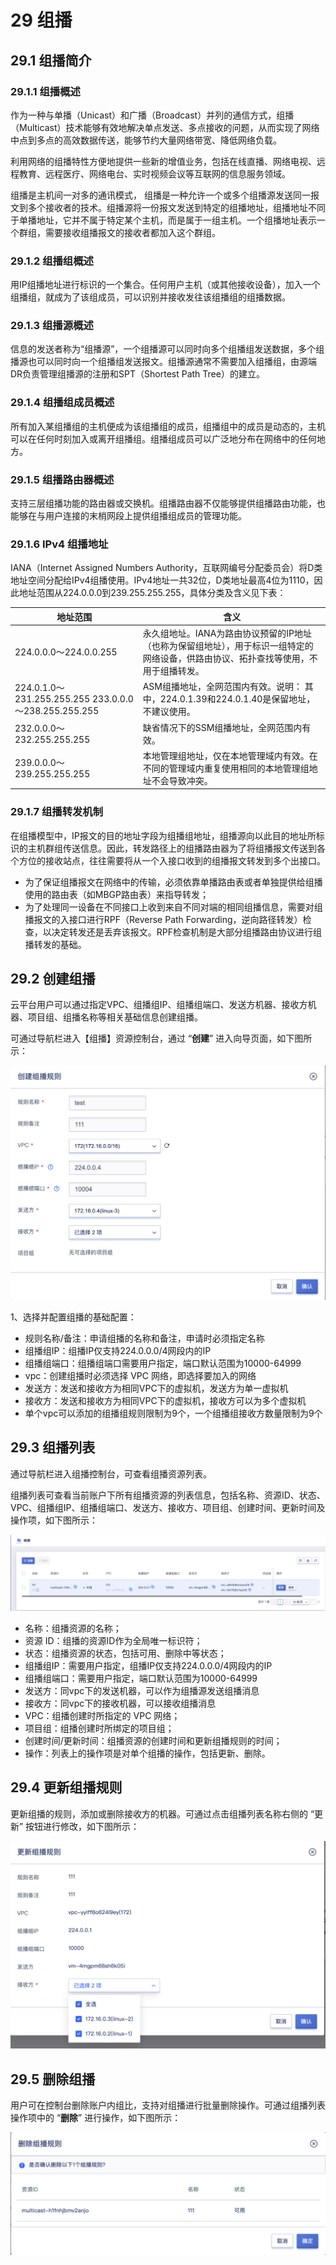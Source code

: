 # 29 组播

## 29.1 组播简介

### 29.1.1 组播概述
作为一种与单播（Unicast）和广播（Broadcast）并列的通信方式，组播（Multicast）技术能够有效地解决单点发送、多点接收的问题，从而实现了网络中点到多点的高效数据传送，能够节约大量网络带宽、降低网络负载。

利用网络的组播特性方便地提供一些新的增值业务，包括在线直播、网络电视、远程教育、远程医疗、网络电台、实时视频会议等互联网的信息服务领域。

组播是主机间一对多的通讯模式， 组播是一种允许一个或多个组播源发送同一报文到多个接收者的技术。组播源将一份报文发送到特定的组播地址，组播地址不同于单播地址，它并不属于特定某个主机，而是属于一组主机。一个组播地址表示一个群组，需要接收组播报文的接收者都加入这个群组。

### 29.1.2 组播组概述

用IP组播地址进行标识的一个集合。任何用户主机（或其他接收设备），加入一个组播组，就成为了该组成员，可以识别并接收发往该组播组的组播数据。

### 29.1.3 组播源概述
信息的发送者称为“组播源”，一个组播源可以同时向多个组播组发送数据，多个组播源也可以同时向一个组播组发送报文。组播源通常不需要加入组播组，由源端DR负责管理组播源的注册和SPT（Shortest Path Tree）的建立。

### 29.1.4 组播组成员概述
所有加入某组播组的主机便成为该组播组的成员，组播组中的成员是动态的，主机可以在任何时刻加入或离开组播组。组播组成员可以广泛地分布在网络中的任何地方。

### 29.1.5 组播路由器概述
支持三层组播功能的路由器或交换机。组播路由器不仅能够提供组播路由功能，也能够在与用户连接的末梢网段上提供组播组成员的管理功能。

### 29.1.6 IPv4 组播地址
IANA（Internet Assigned Numbers Authority，互联网编号分配委员会）将D类地址空间分配给IPv4组播使用。IPv4地址一共32位，D类地址最高4位为1110，因此地址范围从224.0.0.0到239.255.255.255，具体分类及含义见下表：

  | 地址范围                                            | 含义                                                                                                                         |
  |-----------------------------------------------------|----------------------------------------------------------------------------------------------------------------------------|
  | 224.0.0.0～224.0.0.255                               | 永久组地址。IANA为路由协议预留的IP地址（也称为保留组地址），用于标识一组特定的网络设备，供路由协议、拓扑查找等使用，不用于组播转发。 |
  | 224.0.1.0～231.255.255.255 233.0.0.0～238.255.255.255 | ASM组播地址，全网范围内有效。说明： 其中，224.0.1.39和224.0.1.40是保留地址，不建议使用。                                           |
  | 232.0.0.0～232.255.255.255                           | 缺省情况下的SSM组播地址，全网范围内有效。                                                                                      |
  | 239.0.0.0～239.255.255.255                           | 本地管理组地址，仅在本地管理域内有效。在不同的管理域内重复使用相同的本地管理组地址不会导致冲突。                                |

### 29.1.7 组播转发机制
在组播模型中，IP报文的目的地址字段为组播组地址，组播源向以此目的地址所标识的主机群组传送信息。因此，转发路径上的组播路由器为了将组播报文传送到各个方位的接收站点，往往需要将从一个入接口收到的组播报文转发到多个出接口。
* 为了保证组播报文在网络中的传输，必须依靠单播路由表或者单独提供给组播使用的路由表（如MBGP路由表）来指导转发；
* 为了处理同一设备在不同接口上收到来自不同对端的相同组播信息，需要对组播报文的入接口进行RPF（Reverse Path Forwarding，逆向路径转发）检查，以决定转发还是丢弃该报文。RPF检查机制是大部分组播路由协议进行组播转发的基础。

## 29.2 创建组播

云平台用户可以通过指定VPC、组播组IP、组播组端口、发送方机器、接收方机器、项目组、组播名称等相关基础信息创建组播。

可通过导航栏进入【组播】资源控制台，通过 “**创建**” 进入向导页面，如下图所示：

![](../images/userguide/createmulticast.png)

1、选择并配置组播的基础配置：

* 规则名称/备注：申请组播的名称和备注，申请时必须指定名称
* 组播组IP：组播IP仅支持224.0.0.0/4网段内的IP
* 组播组端口：组播组端口需要用户指定，端口默认范围为10000-64999
* vpc：创建组播时必须选择 VPC 网络，即选择要加入的网络
* 发送方：发送和接收方为相同VPC下的虚拟机，发送方为单一虚拟机
* 接收方：发送和接收方为相同VPC下的虚拟机，接收方可以为多个虚拟机
* 单个vpc可以添加的组播组规则限制为9个，一个组播组接收方数量限制为9个
## 29.3 组播列表

通过导航栏进入组播控制台，可查看组播资源列表。

组播列表可查看当前账户下所有组播资源的列表信息，包括名称、资源ID、状态、VPC、组播组IP、组播组端口、发送方、接收方、项目组、创建时间、更新时间及操作项，如下图所示：

![](../images/userguide/multicastlist.png)

- 名称：组播资源的名称；
- 资源 ID：组播的资源ID作为全局唯一标识符；
- 状态：组播资源的状态，包括可用、删除中等状态；
- 组播组IP：需要用户指定，组播IP仅支持224.0.0.0/4网段内的IP
- 组播组端口：需要用户指定，端口默认范围为10000-64999
- 发送方：同vpc下的发送机器，可以作为组播源发送组播消息
- 接收方：同vpc下的接收机器，可以接收组播消息
- VPC：组播创建时所指定的 VPC 网络；
- 项目组：组播创建时所绑定的项目组；
- 创建时间/更新时间：组播资源的创建时间和更新组播规则的时间；
- 操作：列表上的操作项是对单个组播的操作，包括更新、删除。

## 29.4 更新组播规则

更新组播的规则，添加或删除接收方的机器。可通过点击组播列表名称右侧的 “更新” 按钮进行修改，如下图所示：

![](../images/userguide/modifymulticast.png)

## 29.5 删除组播

用户可在控制台删除账户内组比，支持对组播进行批量删除操作。可通过组播列表操作项中的 “**删除**” 进行操作，如下图所示：

![](../images/userguide/multicastrm.png)




